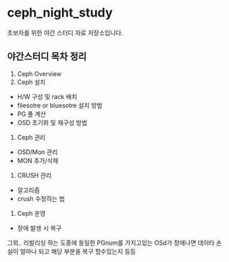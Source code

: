 # ceph_night_study
초보자를 위한 야간 스터디 자료 저장소입니다.


야간스터디 목차 정리
------------------

1. Ceph Overview
1. Ceph 설치
 * H/W 구성 및 rack 배치
 * filesotre or bluesotre 설치 방법 
 * PG 풀 계산
 * OSD 초기화 및 재구성 방법 
 
1. Ceph 관리
  * OSD/Mon 관리
  * MON 추가/삭제
1. CRUSH 관리
 * 알고리즘
 * crush 수정하는 법
1. Ceph 운영
 * 장애 발생 시 복구

그외..
리발리싱 하는 도중에 동일한 PGnum를 가지고있는 OSd가 장애나면 데이타 손실이 얼마나 되고 해당 부분을 복구 할수있는지 등등
